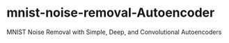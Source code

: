 # mnist-noise-removal-Autoencoder
MNIST Noise Removal with Simple, Deep, and Convolutional Autoencoders
